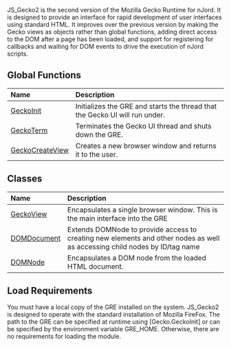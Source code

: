 JS\_Gecko2 is the second version of the Mozilla Gecko Runtime for nJord. It is designed to provide an interface for rapid development of user interfaces using standard HTML. It improves over the previous version by making the Gecko views as objects rather than global functions, adding direct access to the DOM after a page has been loaded, and support for registering for callbacks and waiting for DOM events to drive the execution of nJord scripts.

## Global Functions ##
| **Name** | **Description** |
|:---------|:----------------|
| [GeckoInit](GeckoInit.md) | Initializes the GRE and starts the thread that the Gecko UI will run under. |
| [GeckoTerm](GeckoTerm.md) | Terminates the Gecko UI thread and shuts down the GRE. |
| [GeckoCreateView](GeckoCreateView.md) | Creates a new browser window and returns it to the user. |

## Classes ##
| **Name** | **Description** |
|:---------|:----------------|
| [GeckoView](GeckoView.md) | Encapsulates a single browser window. This is the main interface into the GRE |
| [DOMDocument](DOMDocument.md) | Extends DOMNode to provide access to creating new elements and other nodes as well as accessing child nodes by ID/tag name |
| [DOMNode](DOMNode.md) | Encapsulates a DOM node from the loaded HTML document. |

## Load Requirements ##
You must have a local copy of the GRE installed on the system. JS\_Gecko2 is designed to operate with the standard installation of Mozilla FireFox. The path to the GRE can be specified at runtime using [Gecko.GeckoInit] or can be specified by the environment variable GRE\_HOME. Otherwise, there are no requirements for loading the module.
